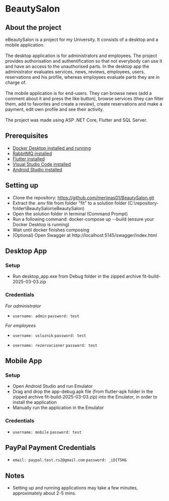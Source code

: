 # BeautySalon

## About the project

eBeautySalon is a project for my University. It consists of a desktop and a mobile application. 
<br>
<br>
The desktop application is for administrators and employees. The project provides authorisation and authentification so that not everybody can use it and have an access to the unauthorised parts. In the desktop app the administrator evaluates services, news, reviews, employees, users, reservations and his profile, whereas employees evaluate parts they are in charge of.
<br>
<br>
The mobile application is for end-users. They can browse news (add a comment about it and press the like button), browse services (they can filter them, add to favorites and create a review), create reservations and make a payment, edit own profile and see their activity.
<br>
<br>
The project was made using ASP .NET Core, Flutter and SQL Server.

## Prerequisites

- [Docker Desktop installed and running](https://www.docker.com/products/docker-desktop/)
- [RabbitMQ installed](https://www.rabbitmq.com/docs/install-windows#installer)
- [Flutter installed](https://docs.flutter.dev/get-started/install/windows)
- [Visual Studio Code installed](https://code.visualstudio.com/download)
- [Android Studio installed](https://docs.flutter.dev/get-started/install/windows/mobile)

## Setting up 

- Clone the repository: https://github.com/merimas01/BeautySalon.git 
- Extract the .env file from folder "fit" to a solution folder (C:\repository-folder\BeautySalon\eBeautySalon)
- Open the solution folder in terminal (Command Prompt)
- Run a following command: docker-compose up --build (ensure your Docker Desktop is running)
- Wait until docker finishes composing
- (Optional) Open Swagger at http://localhost:5145/swagger/index.html 

## Desktop App

### Setup

- Run desktop_app.exe from Debug folder in the zipped archive fit-build-2025-03-03.zip

### Credentials

*For administrator*

- `username: admin` `password: test`

*For employees*

- `username: usluznik` `password: test`

- `username: rezervacioner` `password: test`

## Mobile App

### Setup

- Open Android Studio and run Emulator
- Drag and drop the app-debug.apk file (from flutter-apk folder in the zipped archive fit-build-2025-03-03.zip) into the Emulator, in order to install the application
- Manually run the application in the Emulator

### Credentials

- `username: mobile` `password: test`

## PayPal Payment Credentials

- `email: paypal.test.rs2@gmail.com` `password: _iD{T5H&`

## Notes

- Setting up and running applications may take a few minutes, approximately about 2-5 mins.